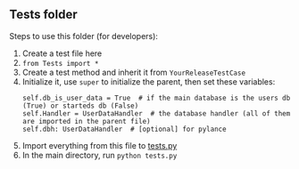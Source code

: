 ## Tests folder

Steps to use this folder (for developers):

1. Create a test file here
2. `from Tests import *`
3. Create a test method and inherit it from `YourReleaseTestCase`
4. Initialize it, use `super` to initialize the parent, then set these variables:
   ```
   self.db_is_user_data = True  # if the main database is the users db (True) or starteds db (False)
   self.Handler = UserDataHandler  # the database handler (all of them are imported in the parent file)
   self.dbh: UserDataHandler  # [optional] for pylance
   ```
5. Import everything from this file to [tests.py](../tests.py)
6. In the main directory, run `python tests.py`
